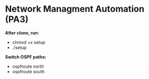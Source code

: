 # Network Managment Automation (PA3)

<b> After clone, run: </b>
- chmod +x setup
- ./setup

<b> Switch OSPF paths: </b>
- ospfroute north
- ospfroute south 
